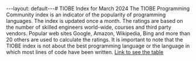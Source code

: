 ---layout: default---# TIOBE Index for March 2024
The TIOBE Programming Community index is an indicator of the popularity of programming 
languages. The index is updated once a month. The ratings are based on the number of 
skilled engineers world-wide, courses and third party vendors. Popular web sites
Google, Amazon, Wikipedia, Bing and more than 20 others are used to calculate the ratings.
It is important to note that the TIOBE index is not about the best programming language or the language
in which most lines of code have been written.
[Link to see the table](tabela.md)